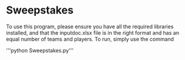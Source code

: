 # Sweepstakes

To use this program, please ensure you have all the required libraries installed, and that the inputdoc.xlsx file is in the right format and has an equal number of teams and players. To run, simply use the command

'''python Sweepstakes.py'''
